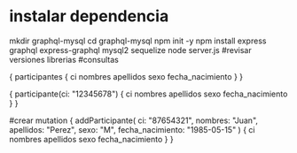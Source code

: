 # instalar dependencia
mkdir graphql-mysql
cd graphql-mysql
npm init -y
npm install express graphql express-graphql mysql2 sequelize
node server.js 
#revisar versiones
librerias
#consultas 

{
  participantes {
    ci
    nombres
    apellidos
    sexo
    fecha_nacimiento
  }
}

{
  participante(ci: "12345678") {
    ci
    nombres
    apellidos
    sexo
    fecha_nacimiento
  }
}

#crear 
mutation {
  addParticipante(
    ci: "87654321",
    nombres: "Juan",
    apellidos: "Perez",
    sexo: "M",
    fecha_nacimiento: "1985-05-15"
  ) {
    ci
    nombres
    apellidos
    sexo
    fecha_nacimiento
  }
}
